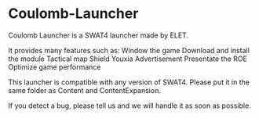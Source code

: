 # Coulomb-Launcher
Coulomb Launcher is a SWAT4 launcher made by ELET.

It provides many features such as:
Window the game
Download and install the module
Tactical map
Shield Youxia Advertisement
Presentate the ROE
Optimize game performance

This launcher is compatible with any version of SWAT4. Please put it in the same folder as Content and ContentExpansion.

If you detect a bug, please tell us and we will handle it as soon as possible.
